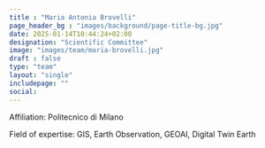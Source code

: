 ```yaml
---
title : "Maria Antonia Brovelli"
page_header_bg : "images/background/page-title-bg.jpg"
date: 2025-01-14T10:44:24+02:00
designation: "Scientific Committee"
image: "images/team/maria-brovelli.jpg"
draft : false
type: "team"
layout: "single"
includepage: ""
social:
---
```


Affiliation: Politecnico di Milano

Field of expertise: GIS, Earth Observation, GEOAI, Digital Twin Earth
